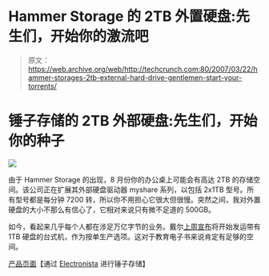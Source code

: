 # Hammer Storage 的 2TB 外置硬盘:先生们，开始你的激流吧

> 原文：<https://web.archive.org/web/http://techcrunch.com:80/2007/03/22/hammer-storages-2tb-external-hard-drive-gentlemen-start-your-torrents/>

# 锤子存储的 2TB 外部硬盘:先生们，开始你的种子

![](img/26372f3b37c586e7ea845345c9c5480d.png)

由于 Hammer Storage 的出现，8 月份你的办公桌上可能会有高达 2TB 的存储空间。该公司正在扩展其外部硬盘驱动器 myshare 系列，以包括 2x1TB 型号。所有型号都是每分钟 7200 转，所以你不用担心它很大但很慢。突然之间，我对外置硬盘的大小不那么有信心了，它相对来说只有微不足道的 500GB。

如今，看起来几乎每个人都在涉足万亿字节的业务。戴尔[上周宣布](https://web.archive.org/web/20211129182637/http://crunchgear.com/2007/03/15/dell-alienware-ship-systems-with-one-terabyte-drives/)将开始发运带有 1TB 硬盘的台式机，作为按单生产选项。这对于教育电子书来说肯定有足够的空间。

[产品页面](https://web.archive.org/web/20211129182637/http://www.hammer-storage.com/products/myshare.asp)【通过 [Electronista](https://web.archive.org/web/20211129182637/http://www.electronista.com/articles/07/03/22/hammer.myshare.drive/) 进行锤子存储】